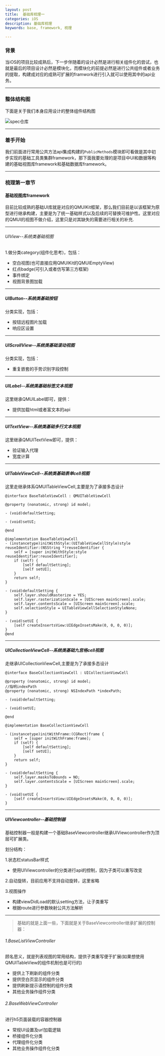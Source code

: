```yaml
---
layout: post
title:  基础库梳理一
categories: iOS
description: 基础库梳理
keywords: base, framework, 梳理

---
```

### 背景
当iOS的项目比较成熟后，下一步伴随着的设计必然是进行相关组件化的尝试，也就是最后的项目设计必然是模块化，而模块化的前提必然是进行公共组件或者业务的提取，构建成对应的成熟可扩展的framwork进行引入就可以使用其中的api业务。

----

### 整体结构图
下面是关于我们本身应用设计的整体组件结构图

![spec仓库](/assets/images/iOS/structure_program.jpeg)

----

### 着手开始
我们前面进行常用公共方法api集成构建的`PublicMethods`模块即可看做是其中初步实现的基础工具类集群framework，那下面我要处理的是项目中UI和数据等构建的基础视图库framework和基础数据库framework。

----

### 梳理第一章节

#### 基础视图库framework

目前比较成熟的基础UI库就是对应的QMUIKit框架，那么我们目前是以该框架为原型进行继承构建，主要是为了统一基础样式以及后续的可替换可维护性。这里对应的QMUI的视图不做介绍，这里只是对其缺失的需要进行相关的补充.

----

###### UIView--系统类基础视图

1.做分类category(组件化思考)，包括：
* 空白视图(也可直接应用QMUIKit的QMUIEmptyView)
* 红点badge(可引入或者仿写第三方框架)
* 事件绑定
* 视图背景图加载

----

##### UIButton--系统类基础按钮

分类实现，包括：
* 按钮远程图片加载
* 响应区设置

----

##### UIScrollView--系统类基础滚动视图

分类实现，包括：
* 重复嵌套的手势识别字段控制

----

##### UILabel--系统类基础标签文本视图
这里继承QMUILabel即可，提供：
* 提供加载html或者富文本的api

----

##### UITextView--系统类基础多行文本视图
这里继承QMUITextView即可，提供：
* 验证输入代理
* 宽度计算

----

##### UITableViewCell--系统类基础表单cell视图
这里走继承体系QMUITableViewCell,主要是为了承接多态设计

```
@interface BaseTableViewCell : QMUITableViewCell

@property (nonatomic, strong) id model;

- (void)defaultSetting;

- (void)setUI;

@end
```

```
@implementation BaseTableViewCell
- (instancetype)initWithStyle:(UITableViewCellStyle)style reuseIdentifier:(NSString *)reuseIdentifier {
    self = [super initWithStyle:style reuseIdentifier:reuseIdentifier];
    if (self) {
        [self defaultSetting];
        [self setUI];
    }
    return self;
}

- (void)defaultSetting {
    self.layer.shouldRasterize = YES;
    self.layer.rasterizationScale = [UIScreen mainScreen].scale;
    self.layer.contentsScale = [UIScreen mainScreen].scale;
    self.selectionStyle = UITableViewCellSelectionStyleNone;
}

- (void)setUI {
    [self createInsertsView:UIEdgeInsetsMake(0, 0, 0, 0)];
}
@end
```

----

##### UICollectionViewCell--系统类基础九宫格cell视图
走继承UICollectionViewCell,主要是为了承接多态设计

```
@interface BaseCollectionViewCell : UICollectionViewCell

@property (nonatomic, strong) id model;
//指明indexPath
@property (nonatomic, strong) NSIndexPath *indexPath;

- (void)defaultSetting;

- (void)setUI;

@end
```

```
@implementation BaseCollectionViewCell

- (instancetype)initWithFrame:(CGRect)frame {
    self = [super initWithFrame:frame];
    if (self) {
        [self defaultSetting];
        [self setUI];
    }
    return self;
}

- (void)defaultSetting {
    self.layer.masksToBounds = NO;
    self.layer.contentsScale = [UIScreen mainScreen].scale;
}

- (void)setUI {
    [self createInsertsView:UIEdgeInsetsMake(0, 0, 0, 0)];
}
```

----

##### UIViewcontroller--基础控制器
基础控制器一般是构建一个基础BaseViewcontroller继承UIViewcontroller作为顶层可扩展类。

划分结构：

1.状态栏statusBar样式
* 使用UIViewcontroller的分类进行api的控制，因为子类可以重写改变

2.自动旋转，目前应用不支持自动旋转，这里省略

3.视图操作
* 构建viewDidLoad的默认setting方法，让子类重写
* 根据route进行参数映射公共方法解析

----

>基础的就是上面一些，下面就是关于BaseViewcontroller继承扩展的控制器：

###### 1.BaseListViewController
顾名思义，就是列表视图的常用结构，提供子类重写便于扩展(如果想使用QMUITableView的组件机制也是可行的)
* 提供上下刷新的组件分类
* 提供空白页显示的组件分类
* 提供刷新提示语控制的组件分类
* 其他业务操作组件分类

###### 2.BaseWebViewController
进行h5页面装载的容器控制器
* 常规UI设置及url加载逻辑
* 桥接组件化分类
* 代理组件化分类
* 其他业务操作组件化分类
